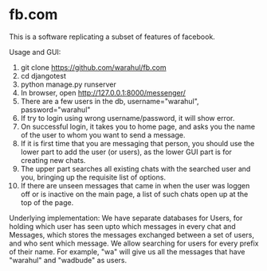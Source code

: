 # fb.com
This is a software replicating a subset of features of facebook.

Usage and GUI:
1. git clone https://github.com/warahul/fb.com
2. cd djangotest
3. python manage.py runserver
4. In browser, open http://127.0.0.1:8000/messenger/
5. There are a few users in the db, username="warahul", password="warahul"
6. If try to login using wrong username/password, it will show error.
7. On successful login, it takes you to home page, and asks you the name of the user to whom you want to send a message.
8. If it is first time that you are messaging that person, you should use the lower part to add the user (or users), as the lower GUI part is for creating new chats.
9. The upper part searches all existing chats with the searched user and you, bringing up the requisite list of options.
10. If there are unseen messages that came in when the user was loggen off or is inactive on the main page, a list of such chats open up at the top of the page.

Underlying implementation:
We have separate databases for Users, for holding which user has seen upto which messages in every chat and Messages, which stores the messages exchanged between a set of users, and who sent which message. We allow searching for users for every prefix of their name. For example, "wa" will give us all the messages that have "warahul" and "wadbude" as users.